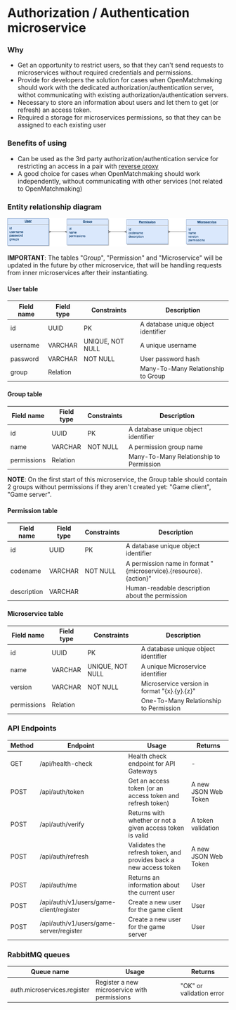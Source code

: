 # Authorization / Authentication microservice

### Why 
- Get an opportunity to restrict users, so that they can't send requests to microservices without required credentials and permissions.
- Provide for developers the solution for cases when OpenMatchmaking should work with the dedicated authorization/authentication server, withot communicating with existing authorization/authentication servers.
- Necessary to store an information about users and let them to get (or refresh) an access token.
- Required a storage for microservices permissions, so that they can be assigned to each existing user

### Benefits of using
- Can be used as the 3rd party authorization/authentication service for restricting an access in a pair with [reverse proxy](https://github.com/OpenMatchmaking/documentation/blob/master/docs/components/reverse-proxy.md#reverse-proxy)
- A good choice for cases when OpenMatchmaking should work independently, without communicating with other services (not related to OpenMatchmaking)

### Entity relationship diagram
<p align="center">
  <img src="https://github.com/OpenMatchmaking/documentation/blob/master/docs/images/microservice-auth-db.png"/>
</p>

**IMPORTANT**: The tables "Group", "Permission" and "Microservice" will be updated in the future by other microservice, that will be handling requests from inner microservices after their instantiating.

#### User table
| Field name | Field type | Constraints      | Description                         |
|------------|------------|------------------|-------------------------------------|
|id          | UUID       | PK               | A database unique object identifier |
|username    | VARCHAR    | UNIQUE, NOT NULL | A unique username                   |
|password    | VARCHAR    | NOT NULL         | User password hash                  |
|group       | Relation   |                  | Many-To-Many Relationship to Group  |

#### Group table
| Field name | Field type | Constraints      | Description                             |
|------------|------------|------------------|-----------------------------------------|
|id          | UUID       | PK               | A database unique object identifier     |
|name        | VARCHAR    | NOT NULL         | A permission group name                 |
|permissions | Relation   |                  | Many-To-Many Relationship to Permission |

**NOTE**: On the first start of this microservice, the Group table should contain 2 groups without permissions if they aren't created yet: "Game client", "Game server". 

#### Permission table
| Field name | Field type | Constraints      | Description                                                      |
|------------|------------|------------------|------------------------------------------------------------------|
|id          | UUID       | PK               | A database unique object identifier                              |
|codename    | VARCHAR    | NOT NULL         | A permission name in format "{microservice}.{resource}.{action}" |
|description | VARCHAR    |                  | Human-readable description about the permission                  |

#### Microservice table
| Field name | Field type | Constraints      | Description                                  |
|------------|------------|------------------|----------------------------------------------|
|id          | UUID       | PK               | A database unique object identifier          |
|name        | VARCHAR    | UNIQUE, NOT NULL | A unique Microservice identifier             |
|version     | VARCHAR    | NOT NULL         | Microservice version in format "{x}.{y}.{z}" |
|permissions | Relation   |                  | One-To-Many Relationship to Permission       |

### API Endpoints
| Method | Endpoint | Usage | Returns |
|--------|----------|-------|---------|
|GET     | /api/health-check    | Health check endpoint for API Gateways                            | - |
|POST    | /api/auth/token      | Get an access token (or an access token and refresh token)        | A new JSON Web Token |
|POST    | /api/auth/verify     | Returns with whether or not a given access token is valid         | A token validation | result |
|POST    | /api/auth/refresh    | Validates the refresh token, and provides back a new access token | A new JSON Web Token |
|POST    | /api/auth/me         | Returns an information about the current user                     | User |
|POST    | /api/auth/v1/users/game-client/register | Create a new user for the game client          | User |
|POST    | /api/auth/v1/users/game-server/register | Create a new user for the game server          | User |

### RabbitMQ queues
| Queue name                | Usage                                        | Returns                  |
|---------------------------|----------------------------------------------|--------------------------|
|auth.microservices.register| Register a new microservice with permissions | "OK" or validation error |
